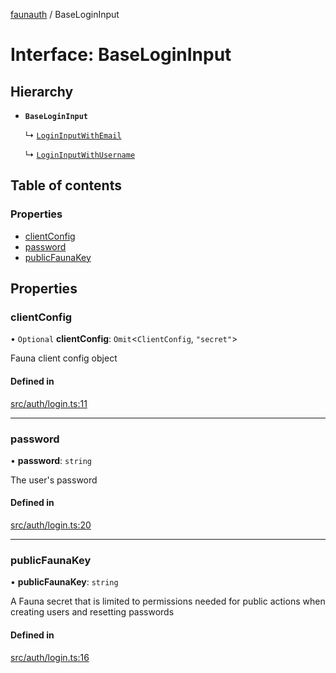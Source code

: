 [faunauth](../index.md) / BaseLoginInput

# Interface: BaseLoginInput

## Hierarchy

- **`BaseLoginInput`**

  ↳ [`LoginInputWithEmail`](LoginInputWithEmail.md)

  ↳ [`LoginInputWithUsername`](LoginInputWithUsername.md)

## Table of contents

### Properties

- [clientConfig](BaseLoginInput.md#clientconfig)
- [password](BaseLoginInput.md#password)
- [publicFaunaKey](BaseLoginInput.md#publicfaunakey)

## Properties

### clientConfig

• `Optional` **clientConfig**: `Omit`<`ClientConfig`, ``"secret"``\>

Fauna client config object

#### Defined in

[src/auth/login.ts:11](https://github.com/alexnitta/faunauth/blob/7e6e39b/src/auth/login.ts#L11)

___

### password

• **password**: `string`

The user's password

#### Defined in

[src/auth/login.ts:20](https://github.com/alexnitta/faunauth/blob/7e6e39b/src/auth/login.ts#L20)

___

### publicFaunaKey

• **publicFaunaKey**: `string`

A Fauna secret that is limited to permissions needed for public actions when creating users
and resetting passwords

#### Defined in

[src/auth/login.ts:16](https://github.com/alexnitta/faunauth/blob/7e6e39b/src/auth/login.ts#L16)
